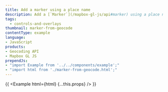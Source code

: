 ```yaml
---
title: Add a marker using a place name
description: Add a [`Marker`](/mapbox-gl-js/api#marker) using a place name or address for its location using the [forward geocoder](https://www.mapbox.com/api-documentation/search/#geocoding).
tags:
  - controls-and-overlays
thumbnail: marker-from-geocode
contentType: example
language:
- JavaScript
products:
- Geocoding API
- Mapbox GL JS
prependJs:
- "import Example from '../../components/example';"
- "import html from './marker-from-geocode.html';"
---
```


{{ <Example html={html} {...this.props} /> }}

